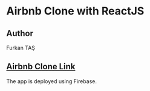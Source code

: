 # Airbnb Clone with ReactJS

## Author

Furkan TAŞ

## [Airbnb Clone Link](https://airbnb-clone-22936.web.app)

The app is deployed using Firebase.
